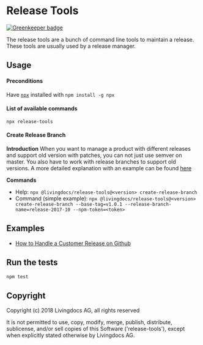 # Release Tools

[![Greenkeeper badge](https://badges.greenkeeper.io/livingdocsIO/release-tools.svg)](https://greenkeeper.io/)

The release tools are a bunch of command line tools to maintain a release. These tools are usually used by a release manager.

## Usage

#### Preconditions
Have [`npx`](https://www.npmjs.com/package/npx) installed with `npm install -g npx`

#### List of available commands
`npx release-tools`


#### Create Release Branch

**Introduction**
When you want to manage a product with different releases and support old version with patches, you can not just use semver on master. You also have to work with release branches to support old versions. A more detailed explanation with an example can be found [here](./doc/how-to-handle-a-product-release-on-github.md)

**Commands**
* Help: `npx @livingdocs/release-tools@<version> create-release-branch`
* Command (simple example): `npx @livingdocs/release-tools@<version> create-release-branch --base-tag=v1.0.1 --release-branch-name=release-2017-10 --npm-token=<token>`


## Examples

- [How to Handle a Customer Release on Github](./doc/how-to-handle-a-release-on-github.md)

## Run the tests
```bash
npm test
```


## Copyright

Copyright (c) 2018 Livingdocs AG, all rights reserved

It is not permitted to use, copy, modify, merge, publish, distribute, sublicense, and/or sell copies of this Software ('release-tools'), except when explicitly stated otherwise by Livingdocs AG.
